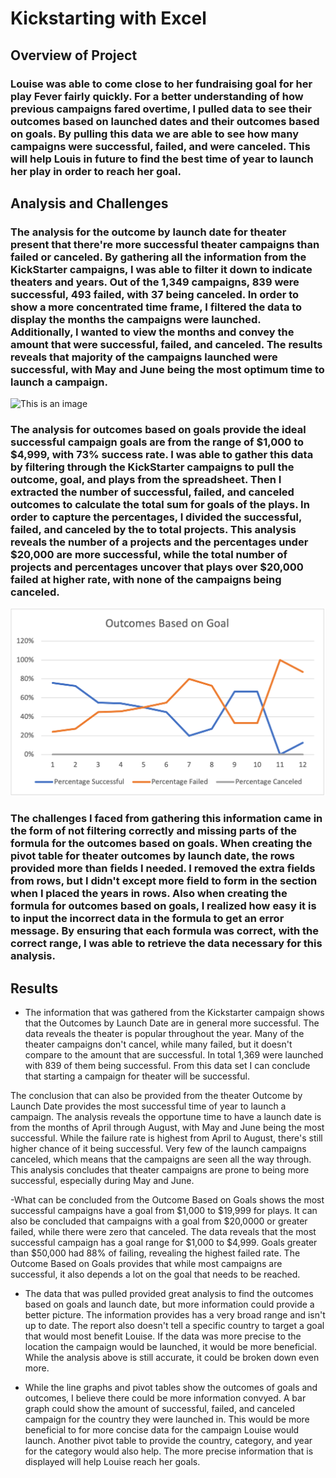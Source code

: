 # Kickstarting with Excel

## Overview of Project

### Louise was able to come close to her fundraising goal for her play Fever fairly quickly. For a better understanding of how previous campaigns fared overtime, I pulled data to see their outcomes based on launched dates and their outcomes based on goals. By pulling this data we are able to see how many campaigns were successful, failed, and were canceled. This will help Louis in future to find the best time of year to launch her play in order to reach her goal. 

## Analysis and Challenges

### The analysis for the outcome by launch date for theater present that there're more successful theater campaigns than failed or canceled. By gathering all the information from the KickStarter campaigns, I was able to filter it down to indicate theaters and years. Out of the 1,349 campaigns, 839 were successful, 493 failed, with 37 being canceled. In order to show a more concentrated time frame, I filtered the data to display the months the campaigns were launched. Additionally, I wanted to view the months and convey the amount that were successful, failed, and canceled. The results reveals that majority of the campaigns launched were successful, with May and June being the most optimum time to launch a campaign.  

![This is an image](https://github.com/daryld2239/kickstarter-analysis/blob/main/Resources#:~:text=Theater_Outcomes_vs_Launch.png)

### The analysis for outcomes based on goals provide the ideal successful campaign goals are from the range of $1,000 to $4,999, with 73% success rate. I was able to gather this data by filtering through the KickStarter campaigns to pull the outcome, goal, and plays from the spreadsheet. Then I extracted the number of successful, failed, and canceled outcomes to calculate the total sum for goals of the plays. In order to capture the percentages, I divided the successful, failed, and canceled by the to total projects. This analysis reveals the number of a projects and the percentages under $20,000 are more successful, while the total number of projects and percentages	 uncover that plays over $20,000 failed at higher rate, with none of the campaigns being canceled.  

![This is an image](https://github.com/daryld2239/kickstarter-analysis/blob/main/Resources/Outcomes_vs_Goals.png)
 
### The challenges I faced from gathering this information came in the form of not filtering correctly and missing parts of the formula for the outcomes based on goals. When creating the pivot table for theater outcomes by launch date, the rows provided more than fields I needed. I removed the extra fields from rows, but I didn't except more field to form in the section when I placed the years in rows. Also when creating the formula for outcomes based on goals, I realized how easy it is to input the incorrect data in the formula to get an error message. By ensuring that each formula was correct, with the correct range, I was able to retrieve the data necessary for this analysis. 

## Results

- The information that was gathered from the Kickstarter campaign shows that the Outcomes by Launch Date are in general more successful. The data reveals the theater is popular throughout the year. Many of the theater campaigns don't cancel, while many failed, but it doesn't compare to the amount that are successful. In total 1,369 were launched with 839 of them being successful. From this data set I can conclude that starting a campaign for theater will be successful. 

 The conclusion that can also be provided from the theater Outcome by Launch Date provides the most successful time of year to launch a campaign. The analysis reveals the opportune time to have a launch date is from the months of April through August, with May and June being the most successful. While the failure rate is highest from April to August, there's still higher chance of it being successful. Very few of the launch campaigns canceled, which means that the campaigns are seen all the way through. This analysis concludes that theater campaigns are prone to being more successful, especially during May and June. 

-What can be concluded from the  Outcome Based on Goals shows the most successful campaigns have a goal from $1,000 to $19,999 for plays. It can also be concluded that campaigns with a goal from $20,0000 or greater failed, while there were zero that canceled. The data reveals that the most successful campaign has a goal range for $1,000 to $4,999. Goals greater than $50,000 had 88% of failing, revealing the highest failed rate. The Outcome Based on Goals provides that while most campaigns are successful, it also depends a lot on the goal that needs to be reached. 

- The data that was pulled provided great analysis to find the outcomes based on goals and launch date, but more information could provide a better picture. The information provides has a very broad range and isn't up to date. The report also doesn't tell a specific country to target a goal that would most benefit Louise. If the data was more precise to the location the campaign would be launched, it would be more beneficial. While the analysis above is still accurate, it could be broken down even more. 

- While the line graphs and pivot tables show the outcomes of goals and outcomes, I believe there could be more information convyed. A bar graph could show the amount of successful, failed, and canceled campaign for the country they were launched in. This would be more beneficial to for more concise data for the campaign Louise would launch. Another pivot table to provide the country, category, and year for the category would also help. The more precise information that is displayed will help Louise reach her goals.  